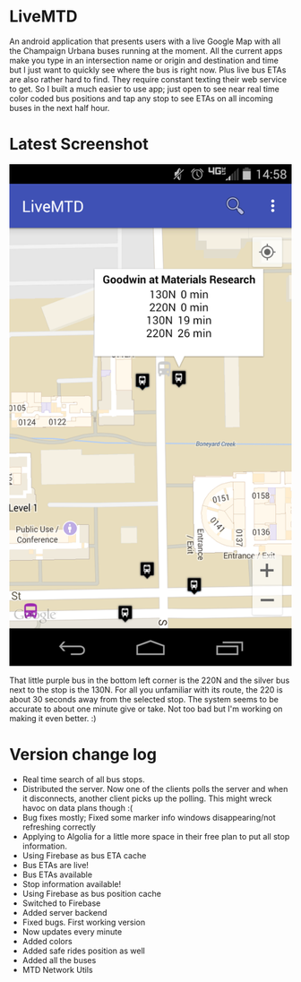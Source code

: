 LiveMTD
=======
An android application that presents users with a live Google Map with all the Champaign Urbana buses running at the moment.  All the current apps make you type in an intersection name or origin and destination and time but I just want to quickly see where the bus is right now.  Plus live bus ETAs are also rather hard to find.  They require constant texting their web service to get.  So I built a much easier to use app; just open to see near real time color coded bus positions and tap any stop to see ETAs on all incoming buses in the next half hour. 

Latest Screenshot
=======

![Screenshot](/LiveMTDScreenshot.png?raw=true "Live 22N position and ETAs")

That little purple bus in the bottom left corner is the 220N and the silver bus next to the stop is the 130N. For all you unfamiliar with its route, the 220 is about 30 seconds away from the selected stop.  The system seems to be accurate to about one minute give or take.  Not too bad but I'm working on making it even better. :)
 
Version change log
=======
- Real time search of all bus stops.
- Distributed the server.  Now one of the clients polls the server and when it disconnects, another client picks up the polling.  This might wreck havoc on data plans though :(
- Bug fixes mostly; Fixed some marker info windows disappearing/not refreshing correctly
- Applying to Algolia for a little more space in their free plan to put all stop information.
- Using Firebase as bus ETA cache
- Bus ETAs are live!
- Bus ETAs available
- Stop information available! 
- Using Firebase as bus position cache
- Switched to Firebase
- Added server backend
- Fixed bugs.  First working version
- Now updates every minute
- Added colors
- Added safe rides position as well
- Added all the buses
- MTD Network Utils
